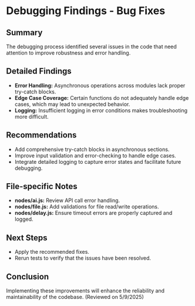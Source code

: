 # Debugging Findings - Bug Fixes

## Summary
The debugging process identified several issues in the code that need attention to improve robustness and error handling.

## Detailed Findings
- **Error Handling:** Asynchronous operations across modules lack proper try-catch blocks.
- **Edge Case Coverage:** Certain functions do not adequately handle edge cases, which may lead to unexpected behavior.
- **Logging:** Insufficient logging in error conditions makes troubleshooting more difficult.

## Recommendations
- Add comprehensive try-catch blocks in asynchronous sections.
- Improve input validation and error-checking to handle edge cases.
- Integrate detailed logging to capture error states and facilitate future debugging.

## File-specific Notes
- **nodes/ai.js:** Review API call error handling.
- **nodes/file.js:** Add validations for file read/write operations.
- **nodes/delay.js:** Ensure timeout errors are properly captured and logged.

## Next Steps
- Apply the recommended fixes.
- Rerun tests to verify that the issues have been resolved.

## Conclusion
Implementing these improvements will enhance the reliability and maintainability of the codebase.
(Reviewed on 5/9/2025)